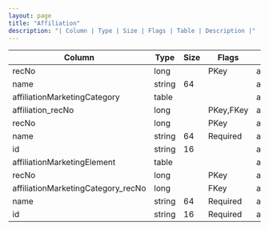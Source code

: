 ```yaml
---
layout: page
title: "Affiliation"
description: "| Column | Type | Size | Flags | Table | Description |"
---
```




| Column | Type | Size | Flags | Table | Description |
| ------ | ---- | ---- | ----- | ----- | ----------- |
| recNo | long |  | PKey | affiliation | 
| name | string | 64 |  | affiliation | 
| affiliationMarketingCategory  | table |  |  | affiliation | 
| affiliation_recNo | long |  | PKey,FKey | affiliationMarketingCategory | 
| recNo | long |  | PKey | affiliationMarketingCategory | 
| name | string | 64 | Required | affiliationMarketingCategory | 
| id | string | 16 |  | affiliationMarketingCategory | 
| affiliationMarketingElement  | table |  |  | affiliationMarketingCategory | 
| recNo | long |  | PKey | affiliationMarketingElement | 
| affiliationMarketingCategory_recNo | long |  | FKey | affiliationMarketingElement | 
| name | string | 64 | Required | affiliationMarketingElement | 
| id | string | 16 | Required | affiliationMarketingElement | 



